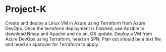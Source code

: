 # Project-K
Create and deploy a Linux VM in Azure using Terraform from Azure DevOps. Once the terraform deployment is finished, use Ansible to download Nmap and Apache and do an, OS update. Deploy a VM from Azure DevOps using Terraform, need an SPN,  Plan out should be a text file and need an approver for Terraform to apply.

